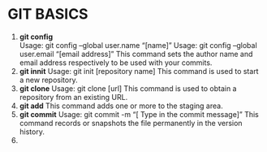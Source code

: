 # GIT BASICS
1. **git config**  
Usage: git config –global user.name “[name]”  Usage: git config –global user.email “[email address]”  This command sets the author name and email address respectively to be used with your commits.
3. **git innit**  Usage: git init [repository name]  This command is used to start a new repository.
4. **git clone**  Usage: git clone [url]  This command is used to obtain a repository from an existing URL.
5. **git add**  This command adds one or more to the staging area.
6. **git commit**  Usage: git commit -m “[ Type in the commit message]”  This command records or snapshots the file permanently in the version history.
7. 
